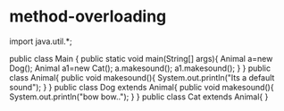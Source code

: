 # method-overloading
import java.util.*;

public class Main {
  public static void main(String[] args){
    Animal a=new Dog();
    Animal a1=new Cat();
    a.makesound();
    a1.makesound();
  }
}
public class Animal{
  public void makesound(){
    System.out.println("Its a default sound");
  }
}
public class Dog extends Animal{
  public void makesound(){
    System.out.println("bow bow..");
  }
}
public class Cat extends Animal{
}
